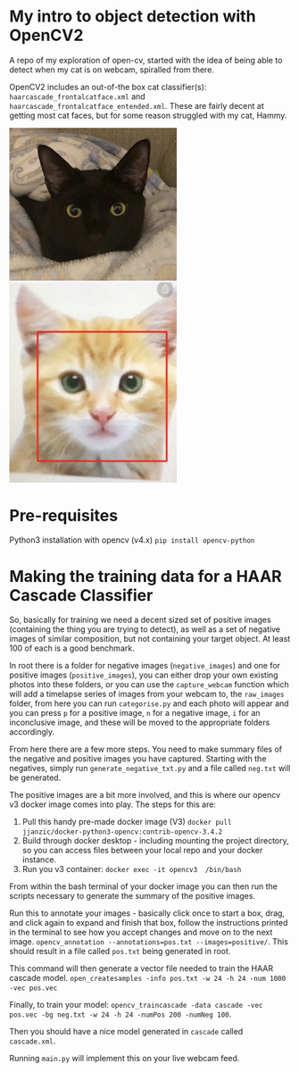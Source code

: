 # My intro to object detection with OpenCV2

A repo of my exploration of open-cv, started with the idea of being able to detect when my cat is on webcam, spiralled 
from there.

OpenCV2 includes an out-of-the box cat classifier(s): `haarcascade_frontalcatface.xml` and 
`haarcascade_frontalcatface_entended.xml`. These are fairly decent at getting most cat faces, but for some reason 
struggled with my cat, Hammy.

<img alt="Picture of my cat" src="random/hammy.PNG?raw=true" title="Hammy" width="300"/>
<img alt="Picture of alternative feline" src="random/generic_cat.PNG?raw=True" title="Hammy" width="300"/>

# Pre-requisites

Python3 installation with opencv (v4.x) `pip install opencv-python`

# Making the training data for a HAAR Cascade Classifier

So, basically for training we need a decent sized set of positive images (containing the thing you are trying to detect), 
as well as a set of negative images of similar composition, but not containing your target object. At least 100 of each 
is a good benchmark.

In root there is a folder for negative images (`negative_images`) and one for positive images 
(`positive_images`), you can either drop your own existing photos into these folders, or you can use the `capture_webcam` 
function which will add a timelapse series of images from your webcam to, the `raw_images` folder, from here you can run 
`categorise.py` and each photo will appear and you can press `p` for a positive image, `n` for a negative image, `i` for 
an inconclusive image, and these will be moved to the appropriate folders accordingly.

From here there are a few more steps. You need to make summary files of the negative and positive images you have captured.
Starting with the negatives, simply run `generate_negative_txt.py` and a file called `neg.txt` will be generated.

The positive images are a bit more involved, and this is where our opencv v3 docker image comes into play. The steps for 
this are:

1. Pull this handy pre-made docker image (V3) `docker pull jjanzic/docker-python3-opencv:contrib-opencv-3.4.2`
2. Build through docker desktop - including mounting the project directory, so you can access files between your local 
repo and your docker instance.
3. Run you v3 container: `docker exec -it opencv3  /bin/bash` 

From within the bash terminal of your docker image you can then run the scripts necessary to generate the summary of the 
positive images.

Run this to annotate your images - basically click once to start a box, drag, and click again to expand and finish that 
box, follow the instructions printed in the terminal to see how you accept changes and move on to the next image.
`opencv_annotation --annotations=pos.txt --images=positive/`. This should result in a file called `pos.txt` being 
generated in root.

This command will then generate a vector file needed to train the HAAR cascade model.
`open_createsamples -info pos.txt -w 24 -h 24 -num 1000 -vec pos.vec`

Finally, to train your model:
`opencv_traincascade -data cascade -vec pos.vec -bg neg.txt -w 24 -h 24 -numPos 200 -numNeg 100`.

Then you should have a nice model generated in `cascade` called `cascade.xml`.

Running `main.py` will implement this on your live webcam feed.